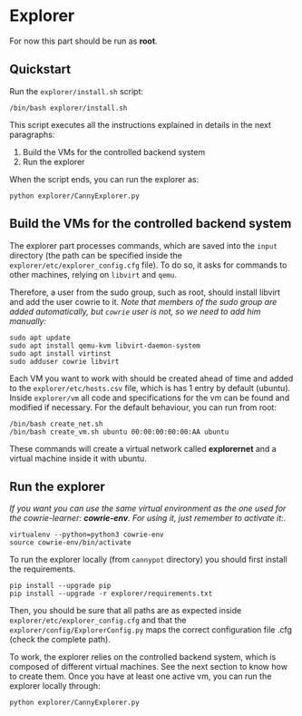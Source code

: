 # Explorer

For now this part should be run as **root**.

## Quickstart

Run the ``explorer/install.sh`` script:

```
/bin/bash explorer/install.sh
```

This script executes all the instructions explained in details in the next paragraphs:
1. Build the VMs for the controlled backend system
2. Run the explorer

When the script ends, you can run the explorer as:

```
python explorer/CannyExplorer.py
```

## Build the VMs for the controlled backend system

The explorer part processes commands, which are saved into the ``input`` directory (the path can be specified inside the `explorer/etc/explorer_config.cfg` file).
To do so, it asks for commands to other machines, relying on ``libvirt`` and ``qemu``. 

Therefore, a user from the sudo group, such as root, should install libvirt and add the user cowrie to it.
*Note that members of the sudo group are added automatically, but `cowrie` user is not, so we need to add him manually:*

```
sudo apt update
sudo apt install qemu-kvm libvirt-daemon-system
sudo apt install virtinst
sudo adduser cowrie libvirt
```

Each VM you want to work with should be created ahead of time and added to the ``explorer/etc/hosts.csv`` file, which is has 1 entry by default (ubuntu).
Inside ``explorer/vm`` all code and specifications for the vm can be found and modified if necessary. For the default behaviour, you can run from root:

```
/bin/bash create_net.sh
/bin/bash create_vm.sh ubuntu 00:00:00:00:00:AA ubuntu
```

These commands will create a virtual network called **explorernet** and a virtual machine inside it with ubuntu.


## Run the explorer

*If you want you can use the same virtual environment as the one used for the cowrie-learner: **cowrie-env**.
For using it, just remember to activate it:*.

```
virtualenv --python=python3 cowrie-env
source cowrie-env/bin/activate
```

To run the explorer locally (from ``cannypot`` directory) you should first install the requirements.

```
pip install --upgrade pip
pip install --upgrade -r explorer/requirements.txt
```

Then, you should be sure that all paths are as expected inside `explorer/etc/explorer_config.cfg` and
that the `explorer/config/ExplorerConfig.py` maps the correct configuration file .cfg (check the complete path).

To work, the explorer relies on the controlled backend system, which is composed of different virtual machines.
See the next section to know how to create them.
Once you have at least one active vm, you can run the explorer locally through:

```
python explorer/CannyExplorer.py
```
